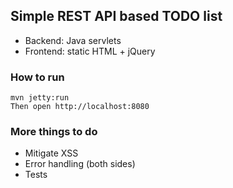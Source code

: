 ## Simple REST API based TODO list
- Backend: Java servlets
- Frontend: static HTML + jQuery

### How to run
```
mvn jetty:run
Then open http://localhost:8080
```

### More things to do
* Mitigate XSS
* Error handling (both sides)
* Tests